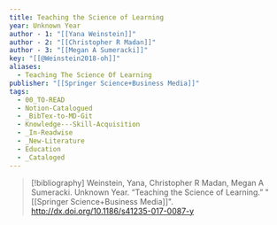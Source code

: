 ```yaml
---
title: Teaching the Science of Learning
year: Unknown Year
author - 1: "[[Yana Weinstein]]"
author - 2: "[[Christopher R Madan]]"
author - 3: "[[Megan A Sumeracki]]"
key: "[[@Weinstein2018-oh]]"
aliases:
  - Teaching The Science Of Learning
publisher: "[[Springer Science+Business Media]]"
tags:
  - 00_TO-READ
  - Notion-Catalogued
  - _BibTex-to-MD-Git
  - Knowledge---Skill-Acquisition
  - _In-Readwise
  - _New-Literature
  - Education
  - _Cataloged
---
```


> [!bibliography]
> Weinstein, Yana, Christopher R Madan, Megan A Sumeracki. Unknown Year. “Teaching the Science of Learning.” "[[Springer Science+Business Media]]". http://dx.doi.org/10.1186/s41235-017-0087-y